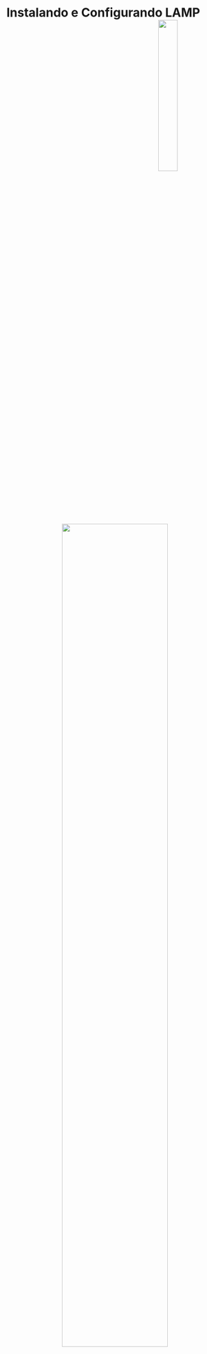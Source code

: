# Instalando e Configurando LAMP <img align="right" src="../img/vtp_ifsp-pb.png" width="30%" />

<br>

<div align="center"><img src="../img/LAMP-Stack-logo.png" width="70%" /></div>

Uma stack LAMP é um pacote de, no mínimo, quatro tecnologias de software diferentes que os desenvolvedores usam para criar sites e aplicativos web. LAMP é um acrônimo para o sistema operacional **Linux**; o servidor web, **Apache**; o servidor de banco de dados, **MySQL**; e a linguagem de programação, **PHP**.

## Atualizando repositórios

```bash
$ sudo apt update
$ sudo apt upgrade
```

> ***É importante que o Servidor Web já esteja instalado e configurado. Neste caso, estamos usando o Apache 2.***

---

<div align="center"><img src="../img/php.png" /></div>

# PHP

É o interpretador que torna possível a execução de paginas dinâmicas e interativa usando seus próprios scripts e frameworks.

**(para Ubuntu 22.04 – verificando a versão PHP)**

```bash
$ sudo apt install libapache2-mod-php8.1 php8.1 php8.1-mysql php8.1-pgsql
```

**(para versões diferentes verifique a versão do PHP)**

> Notem que o X apresentado na versão '8.X' é para indicar que as versões pode ser diferentes, dependendo da distro e do tempo de lançamento dela.

Criar o diretório de log para PHP e dar permissão do usuário Apache:

```bash
$ sudo mkdir /var/log/php
$ sudo chown www-data /var/log/php
```

**(<u>www-data</u> é usuário do apache)**

Crie um arquivo funcionalidades.

```bash
$ sudo vim /var/www/html/phpinfo.php
```

```php
<?php
phpinfo();
?>
```

**Se funcionar siga para o próximo passo**

http://ip_do_servidor/phpinfo.php

<div align="center"><img src="../img/phpinfo.png" width="100%" /></div>

<hr>

<div align="center"><img src="../img/mysql.png" /></div>

## MySQL

O MySQL é um sistema de gerenciamento de banco de dados relacional (SGBDR) e é um componente popular de muitas aplicações.

```bash
$ sudo apt install mysql-server
```

#### Verificando serviço

```bash
$ sudo service mysql status # forma convencional
# ou
$ sudo systemctl status mysql # forma mais atual
```

#### Logando como root sem senha inicial

```bash
$ sudo mysql
```

**Deve cair em um prompt**

```bash
mysql>
```

Se você quiser fazer login como root através de programas externos, como o **phpMyAdmin**, você tem duas opções:

**A primeira opção é alterando o método de autenticação do usuário root:**

```sql
ALTER USER 'root'@'localhost' IDENTIFIED WITH mysql_native_password BY 'senha_da_nasa';
FLUSH PRIVILEGES;
```

**E a segunda e recomendada é criar um usuário administrativo com acesso a todos os bancos de dados, sem alterar o método de autenticação do root:** <mark>(indicada)</mark> 

```sql
CREATE USER 'ids'@'localhost' IDENTIFIED BY 'senha_da_nasa';
GRANT ALL PRIVILEGES ON *.* TO 'ids'@'localhost' WITH GRANT OPTION;

CREATE DATABASE ids2023;
CREATE USER 'idslim'@'localhost' IDENTIFIED BY 'senha_da_nasa';
GRANT ALL ON ids2023.* TO 'idslim'@'localhost' WITH GRANT OPTION;
```

> **Caso queira liberar acesso remoto para outros programas**

```bash
$ sudo vim /etc/mysql/mysql.conf.d/mysqld.cnf
```

Comente a linha do **bind-address**

Repita a linha do GRANT ALL trocando localhost pelo IP do servidor.
Não esqueça de Liberar no SecurityGroup 3306

---

<div align="center"><img src="../img/phpmyadmin.png" /></div>

## PHP MyAdmin

```bash
$ sudo apt install phpmyadmin
```

Marcar a opção do servidor web que está utilizando com **Apache**. [***<u>Selecione com barra de espaço</u>***]

Configurar o banco integrando com phpmyadmin.

Para acessar o phpmyadmin acesse o endereço local ou <u>http://IP-do-servidor/phpmyadmin</u> que terá que abrir.



### Ocultando tabelas de configuração

Com o PHPMyAdmin aberto, siga os passos

Configurações > Recursos > Banco de Dados

<img src="../img/phpmyadmin-hide.png" />

Inclua a lista de nomes do banco de dados que deseja ocultar, separados por | [pipe].

<hr>

#### Após a instalação <b>[Opcional]</b>

> para remover o banco de dados de teste e quaisquer permissões de usuário estranhos adicionados durante o processo inicial de instalação, para configurar e melhorar a segurança do seu servidor MySQL

```bash
$ sudo mysql_secure_installation
```

Esta configuração, exibirá a opção **<mark>VALIDATE PASSWORD <u>COMPONENT</u></mark>** usada como validação de senhas fortes para usuários do MySQL. 

Pedirá a senha do **root** configurada anteriormente;
Mostra informações sobre o componente;
A <u>força da senha</u> será testada;

- Oferece possibilidade de alterar senha do **root** (**n**);
- Remover usuário anônimo **sim (Y)**;
- Remover acesso remoto **sim (Y)**; <mark>(tira acesso remoto com root)</mark>
- Remover banco de dados de teste **sim (Y)**;
- recarregar privilégios agora **sim (Y)**.

<hr>
# Caso necessite desabilitar a validação.

## MySQL 5.7 version

Login to MySQL :

```bash
sudo mysql -u root -p
Enter Password:

mysql> uninstall plugin validate_password;
Query OK, 0 rows affected (0.02 sec)
```
Habilitar novamente
```bash
sudo mysql -u root -p
Enter Password:

mysql> install plugin validate_password SONAME 'validate_password.so';
Query OK, 0 rows affected (0.02 sec)
```

Verificar se funcionou.

```bash
vim /etc/my.cnf
validate_password_policy=LOW
```

## MySQL 8.0 version

Login to MySQL :

```bash
sudo mysql -u root -p
Enter Password:

mysql>UNINSTALL COMPONENT 'file://component_validate_password';
Query OK, 0 rows affect
```

Habilitar novamente
```bash
sudo mysql -u root -p
Enter Password:

mysql>INSTALL COMPONENT 'file://component_validate_password';
Query OK, 0 rows affected (0.02 sec)
```

---

## Dúvidas?

[@birazn](https://www.instagram.com/birazn)

[Canal YouTube](https://www.youtube.com/birazn)

<img src="../img/birazn-social.png" width="25%" />

---

<a href="https://github.com/birazn/IDS-IFSPVTP#sum%C3%A1rio">
<img align="left" src="../img/casa.png" width="64"/>
</a>
 <p style="float:right" align="center">
  <a href="05-Paginas_Pessoais.md">
     <img title="Páginas Pessoais" src="../img/seta-para-frente.png" width="64" />
  </a>
  <br>
  Páginas Pessoais
</p> 